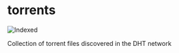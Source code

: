 torrents 
========
![Indexed](https://img.shields.io/badge/indexed-237109-blue)

Collection of torrent files discovered in the DHT network
